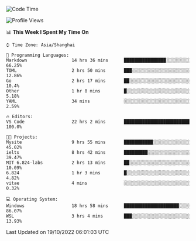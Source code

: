 <!--START_SECTION:waka-->
![Code Time](http://img.shields.io/badge/Code%20Time-235%20hrs%202%20mins-blue)

![Profile Views](http://img.shields.io/badge/Profile%20Views-4-blue)

📊 **This Week I Spent My Time On** 

```text
⌚︎ Time Zone: Asia/Shanghai

💬 Programming Languages: 
Markdown                 14 hrs 36 mins      ████████████████░░░░░░░░░   66.25% 
TOML                     2 hrs 50 mins       ███░░░░░░░░░░░░░░░░░░░░░░   12.86% 
Go                       2 hrs 17 mins       ██░░░░░░░░░░░░░░░░░░░░░░░   10.4% 
Other                    1 hr 8 mins         █░░░░░░░░░░░░░░░░░░░░░░░░   5.18% 
YAML                     34 mins             ░░░░░░░░░░░░░░░░░░░░░░░░░   2.59%

🔥 Editors: 
VS Code                  22 hrs 2 mins       █████████████████████████   100.0%

🐱‍💻 Projects: 
Mysite                   9 hrs 55 mins       ███████████░░░░░░░░░░░░░░   45.02% 
ielts                    8 hrs 42 mins       █████████░░░░░░░░░░░░░░░░   39.47% 
MIT 6.824-labs           2 hrs 13 mins       ██░░░░░░░░░░░░░░░░░░░░░░░   10.09% 
6.824                    1 hr 3 mins         █░░░░░░░░░░░░░░░░░░░░░░░░   4.82% 
vitae                    4 mins              ░░░░░░░░░░░░░░░░░░░░░░░░░   0.32%

💻 Operating System: 
Windows                  18 hrs 58 mins      █████████████████████░░░░   86.07% 
WSL                      3 hrs 4 mins        ███░░░░░░░░░░░░░░░░░░░░░░   13.93%

```


 Last Updated on 19/10/2022 06:01:03 UTC
<!--END_SECTION:waka-->